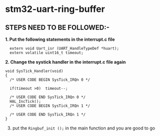 # stm32-uart-ring-buffer

## STEPS NEED TO BE FOLLOWED:-

**1. Put the following statements in the interrupt.c file**
```
  extern void Uart_isr (UART_HandleTypeDef *huart);
  extern volatile uint16_t timeout;
```
**2. Change the systick handler in the interrupt.c file again**
```
void SysTick_Handler(void)
{
  /* USER CODE BEGIN SysTick_IRQn 0 */
  
  if(timeout >0)  timeout--;

  /* USER CODE END SysTick_IRQn 0 */
  HAL_IncTick();
  /* USER CODE BEGIN SysTick_IRQn 1 */

  /* USER CODE END SysTick_IRQn 1 */
}
```

3. put the ```Ringbuf_init ();``` in the main function and you are good to go

